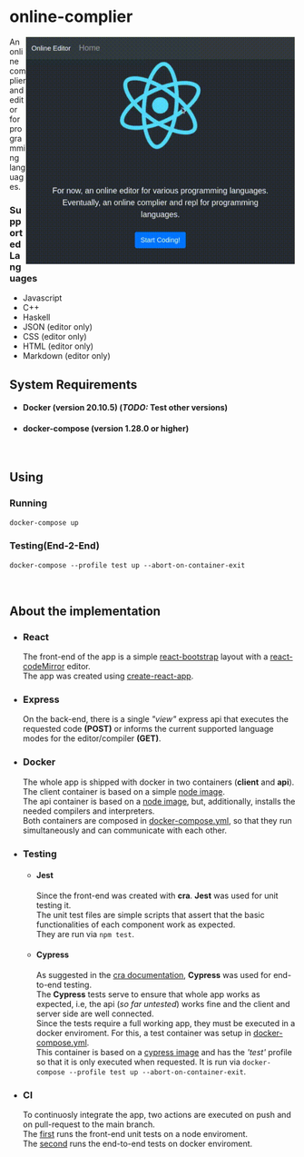 # online-complier

<img align="right" src="sample.gif" height="400px">

  An online complier and editor for programming languages.


### Supported Languages

* Javascript
* C++
* Haskell
* JSON (editor only)
* CSS (editor only)
* HTML (editor only)
* Markdown (editor only)

## System Requirements

- #### Docker (version 20.10.5) (_TODO:_ Test other versions)
- #### docker-compose (version 1.28.0 or higher)

<br>

## Using

### Running

```
docker-compose up
```

### Testing(End-2-End)

```
docker-compose --profile test up --abort-on-container-exit
```

<br>

## About the implementation

- ### React
  The front-end of the app is a simple [react-bootstrap](https://react-bootstrap.github.io/) layout with a [react-codeMirror](https://uiwjs.github.io/react-codemirror/) editor. <br>
  The app was created using [create-react-app](https://create-react-app.dev/docs/getting-started/).

- ### Express
  On the back-end, there is a single _"view"_ express api that executes the requested code __(POST)__ or informs the current supported language modes for the editor/compiler __(GET)__.

- ### Docker
  The whole app is shipped with docker in two containers (__client__ and __api__). <br>
  The client container is based on a simple [node image](https://hub.docker.com/_/node). <br>
  The api container is based on a [node image](https://hub.docker.com/_/node), but, additionally, installs the needed compilers and interpreters. <br>
  Both containers are composed in [docker-compose.yml](https://github.com/PedroASA/online-complier/blob/main/docker-compose.yml), so that they run simultaneously and can communicate with each other. 

- ### Testing
  * #### Jest
    Since the front-end was created with __cra__. __Jest__ was used for unit testing it. <br> 
    The unit test files are simple scripts that assert that the basic functionalities of each component work as expected. <br>
    They are run via ` npm test `.
    
  * #### Cypress
    As suggested in the [cra documentation](https://create-react-app.dev/docs/running-tests), __Cypress__ was used for end-to-end testing. <br>
    The __Cypress__ tests serve to ensure that whole app works as expected, i.e, the api (_so far untested_) works fine and the client and server side are well connected. <br>
    Since the tests require a full working app, they must be executed in a docker enviroment. For this, a test container was setup in [docker-compose.yml](https://github.com/PedroASA/online-complier/blob/main/docker-compose.yml). <br> 
    This container is based on a [cypress image](https://hub.docker.com/r/cypress/included) and has the _'test'_ profile so that it is only executed when requested.
    It is run via ` docker-compose --profile test up --abort-on-container-exit `.

- ### CI
  To continuosly integrate the app, two actions are executed on push and on pull-request to the main branch. <br>
  The [first](https://github.com/PedroASA/online-complier/blob/main/.github/workflows/node.js.yml) runs the front-end unit tests on a node enviroment. <br>
  The [second](https://github.com/PedroASA/online-complier/blob/main/.github/workflows/docker-test.yml) runs the end-to-end tests on docker enviroment. 

